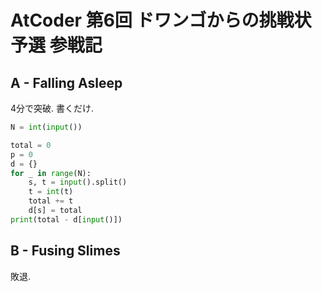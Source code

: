 # AtCoder 第6回 ドワンゴからの挑戦状 予選 参戦記

## A - Falling Asleep

4分で突破. 書くだけ.

```python
N = int(input())

total = 0
p = 0
d = {}
for _ in range(N):
    s, t = input().split()
    t = int(t)
    total += t
    d[s] = total
print(total - d[input()])
```

## B - Fusing Slimes

敗退.
